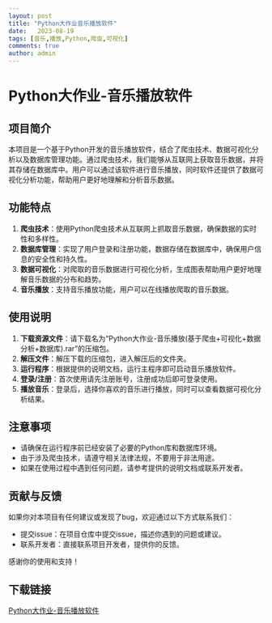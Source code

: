 ```yaml
---
layout: post
title: "Python大作业音乐播放软件"
date:   2023-08-19
tags: [音乐,播放,Python,爬虫,可视化]
comments: true
author: admin
---
```

# Python大作业-音乐播放软件

## 项目简介

本项目是一个基于Python开发的音乐播放软件，结合了爬虫技术、数据可视化分析以及数据库管理功能。通过爬虫技术，我们能够从互联网上获取音乐数据，并将其存储在数据库中。用户可以通过该软件进行音乐播放，同时软件还提供了数据可视化分析功能，帮助用户更好地理解和分析音乐数据。

## 功能特点

1. **爬虫技术**：使用Python爬虫技术从互联网上抓取音乐数据，确保数据的实时性和多样性。
2. **数据库管理**：实现了用户登录和注册功能，数据存储在数据库中，确保用户信息的安全性和持久性。
3. **数据可视化**：对爬取的音乐数据进行可视化分析，生成图表帮助用户更好地理解音乐数据的分布和趋势。
4. **音乐播放**：支持音乐播放功能，用户可以在线播放爬取的音乐数据。

## 使用说明

1. **下载资源文件**：请下载名为“Python大作业-音乐播放(基于爬虫+可视化+数据分析+数据库).rar”的压缩包。
2. **解压文件**：解压下载的压缩包，进入解压后的文件夹。
3. **运行程序**：根据提供的说明文档，运行主程序即可启动音乐播放软件。
4. **登录/注册**：首次使用请先注册账号，注册成功后即可登录使用。
5. **播放音乐**：登录后，选择你喜欢的音乐进行播放，同时可以查看数据可视化分析结果。

## 注意事项

- 请确保在运行程序前已经安装了必要的Python库和数据库环境。
- 由于涉及爬虫技术，请遵守相关法律法规，不要用于非法用途。
- 如果在使用过程中遇到任何问题，请参考提供的说明文档或联系开发者。

## 贡献与反馈

如果你对本项目有任何建议或发现了bug，欢迎通过以下方式联系我们：

- 提交issue：在项目仓库中提交issue，描述你遇到的问题或建议。
- 联系开发者：直接联系项目开发者，提供你的反馈。

感谢你的使用和支持！

## 下载链接

[Python大作业-音乐播放软件](https://pan.quark.cn/s/68efdae61186)